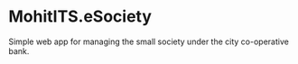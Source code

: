 # MohitITS.eSociety
Simple web app for managing the small society under the city co-operative bank.
